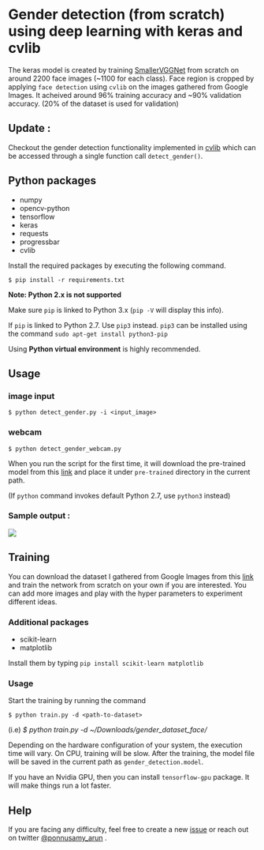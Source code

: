 # Gender detection (from scratch) using deep learning with keras and cvlib
The keras model is created by training [SmallerVGGNet](model.png) from scratch on around 2200 face images (~1100 for each class). Face region is cropped by applying `face detection` using `cvlib` on the images gathered from Google Images. It acheived around 96% training accuracy and ~90% validation accuracy. (20% of the dataset is used for validation)

## Update :
Checkout the gender detection functionality implemented in [cvlib](https://github.com/arunponnusamy/cvlib) which can be accessed through a single function call `detect_gender()`.

## Python packages
* numpy
* opencv-python
* tensorflow
* keras
* requests
* progressbar
* cvlib

Install the required packages by executing the following command.

`$ pip install -r requirements.txt`

**Note: Python 2.x is not supported**

Make sure `pip` is linked to Python 3.x  (`pip -V` will display this info).

If `pip` is linked to Python 2.7. Use `pip3` instead.
`pip3` can be installed using the command `sudo apt-get install python3-pip`

Using **Python virtual environment** is highly recommended.

## Usage

### image input
`$ python detect_gender.py -i <input_image>`

### webcam
`$ python detect_gender_webcam.py`

When you run the script for the first time, it will download the pre-trained model from this [link](https://github.com/arunponnusamy/cvlib/releases/download/v0.2.0/gender_detection.model) and place it under `pre-trained` directory in the current path.

(If `python` command invokes default Python 2.7, use `python3` instead)

### Sample output :

![](sample_output.jpg)

## Training
You can download the dataset I gathered from Google Images from this [link](https://github.com/arunponnusamy/gender-detection-keras/releases/download/v0.1/gender_dataset_face.zip) and train the network from scratch on your own if you are interested. You can add more images and play with the hyper parameters to experiment different ideas.

### Additional packages
* scikit-learn
* matplotlib

Install them by typing `pip install scikit-learn matplotlib`

### Usage
Start the training by running the command

`$ python train.py -d <path-to-dataset>`

(i.e) _$ python train.py -d ~/Downloads/gender_dataset_face/_

Depending on the hardware configuration of your system, the execution time will vary. On CPU, training will be slow. After the training, the model file will be saved in the current path as `gender_detection.model`.

If you have an Nvidia GPU, then you can install `tensorflow-gpu` package. It will make things run a lot faster.

## Help
If you are facing any difficulty, feel free to create a new [issue](https://github.com/arunponnusamy/gender-detection-keras/issues) or reach out on twitter [@ponnusamy_arun](https://twitter.com/ponnusamy_arun) .
